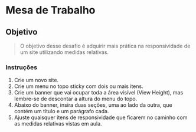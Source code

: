 # Mesa de Trabalho

## Objetivo

> O objetivo desse desafio é adquirir mais prática na responsividade de um site utilizando medidas relativas.

### Instruções

1. Crie um novo site.
2. Crie um menu no topo sticky com dois ou mais itens.
3. Crie um banner que vai ocupar toda a área visível (View Height), mas lembre-se de descontar a altura do menu do topo.
4. Abaixo do banner, insira duas seções, uma ao lado da outra, que contém um título e um parágrafo cada.
5. Ajuste quaisquer itens de responsividade que ficarem no caminho com as medidas relativas vistas em aula.
